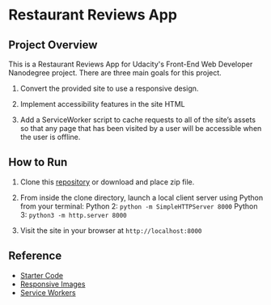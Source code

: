 # Restaurant Reviews App

## Project Overview
This is a Restaurant Reviews App for Udacity's Front-End Web Developer Nanodegree project. There are three main goals for this project.

1. Convert the provided site to use a responsive design.

2. Implement accessibility features in the site HTML

3. Add a ServiceWorker script to cache requests to all of the site’s assets so that any page that  has been visited by a user will be accessible when the user is offline.

## How to Run
1. Clone this [repository](https://github.com/jimmy0118/mws-restaurant-stage-1.git) or download and place zip file.

2. From inside the clone directory, launch a local client server using Python from your terminal:
  Python 2: `python -m SimpleHTTPServer 8000`
  Python 3: `python3 -m http.server 8000`

3. Visit the site in your browser at `http://localhost:8000`

## Reference
* [Starter Code](https://github.com/udacity/mws-restaurant-stage-1)
* [Responsive Images](https://developers.google.com/web/ilt/pwa/lab-responsive-images)
* [Service Workers](https://developers.google.com/web/fundamentals/primers/service-workers/)
